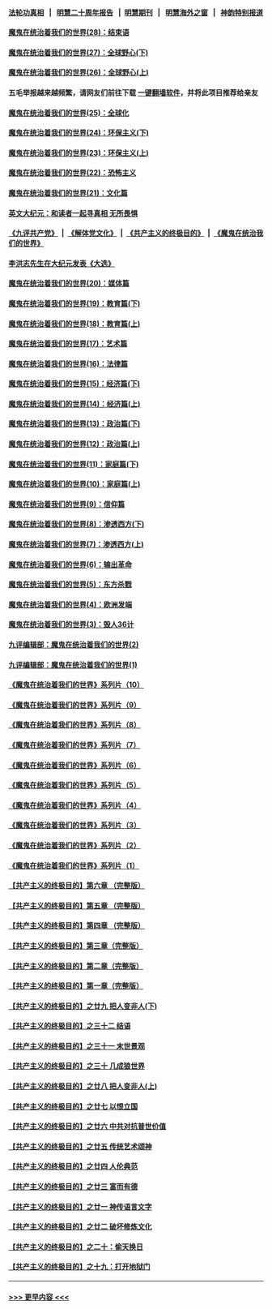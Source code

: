 #### [法轮功真相](https://github.com/gfw-breaker/truth/blob/master/README.md?t=0) &nbsp;&nbsp;|&nbsp;&nbsp; [明慧二十周年报告](https://github.com/gfw-breaker/mh-reports/blob/master/README.md?t=0) &nbsp;&nbsp;|&nbsp;&nbsp;[明慧期刊](https://github.com/gfw-breaker/mh-qikan) &nbsp;&nbsp;|&nbsp;&nbsp; [明慧海外之窗](https://github.com/gfw-breaker/mh-news/blob/master/README.md?t=0) &nbsp;&nbsp;|&nbsp;&nbsp; [神韵特别报道](https://github.com/gfw-breaker/mh-news/blob/master/shenyun.md?t=0)
#### [魔鬼在统治着我们的世界(28)：结束语](../pages/nsc422/n10936246.md?t=07190051) 
#### [魔鬼在统治着我们的世界(27)：全球野心(下)](../pages/nsc422/n10928319.md?t=07190051) 
#### [魔鬼在统治着我们的世界(26)：全球野心(上)](../pages/nsc422/n10900318.md?t=07190051) 
#### 五毛举报越来越频繁，请网友们前往下载 [一键翻墙软件](https://github.com/gfw-breaker/ssr-accounts)，并将此项目推荐给亲友
#### [魔鬼在统治着我们的世界(25)：全球化](../pages/nsc422/n10788205.md?t=07190051) 
#### [魔鬼在统治着我们的世界(24)：环保主义(下)](../pages/nsc422/n10695307.md?t=07190051) 
#### [魔鬼在统治着我们的世界(23)：环保主义(上)](../pages/nsc422/n10688613.md?t=07190051) 
#### [魔鬼在统治着我们的世界(22)：恐怖主义](../pages/nsc422/n10614727.md?t=07190051) 
#### [魔鬼在统治着我们的世界(21)：文化篇](../pages/nsc422/n10597706.md?t=07190051) 
#### [英文大纪元：和读者一起寻真相 无所畏惧](../pages/nsc422/n12542027.md?t=07190051) 
#### [《九评共产党》](https://github.com/begood0513/9ping.md/blob/master/README.md) &nbsp;|&nbsp; [《解体党文化》](../../../../jtdwh.md/blob/master/README.md)  &nbsp;|&nbsp; [《共产主义的终极目的》](../../../../gczydzjmd.md/blob/master/README.md) &nbsp;|&nbsp; [《魔鬼在统治我们的世界》](../../../../mgztzwmdsj.md/blob/master/README.md) 
#### [李洪志先生在大纪元发表《大选》](../pages/nsc422/n12534746.md?t=07190051) 
#### [魔鬼在统治着我们的世界(20)：媒体篇](../pages/nsc422/n10586579.md?t=07190051) 
#### [魔鬼在统治着我们的世界(19)：教育篇(下)](../pages/nsc422/n10564808.md?t=07190051) 
#### [魔鬼在统治着我们的世界(18)：教育篇(上)](../pages/nsc422/n10526970.md?t=07190051) 
#### [魔鬼在统治着我们的世界(17)：艺术篇](../pages/nsc422/n10499093.md?t=07190051) 
#### [魔鬼在统治着我们的世界(16)：法律篇](../pages/nsc422/n10485969.md?t=07190051) 
#### [魔鬼在统治着我们的世界(15)：经济篇(下)](../pages/nsc422/n10469975.md?t=07190051) 
#### [魔鬼在统治着我们的世界(14)：经济篇(上)](../pages/nsc422/n10457370.md?t=07190051) 
#### [魔鬼在统治着我们的世界(13)：政治篇(下)](../pages/nsc422/n10448270.md?t=07190051) 
#### [魔鬼在统治着我们的世界(12)：政治篇(上)](../pages/nsc422/n10444576.md?t=07190051) 
#### [魔鬼在统治着我们的世界(11)：家庭篇(下)](../pages/nsc422/n10440961.md?t=07190051) 
#### [魔鬼在统治着我们的世界(10)：家庭篇(上)](../pages/nsc422/n10435448.md?t=07190051) 
#### [魔鬼在统治着我们的世界(9)：信仰篇](../pages/nsc422/n10432159.md?t=07190051) 
#### [魔鬼在统治着我们的世界(8)：渗透西方(下)](../pages/nsc422/n10429603.md?t=07190051) 
#### [魔鬼在统治着我们的世界(7)：渗透西方(上)](../pages/nsc422/n10426013.md?t=07190051) 
#### [魔鬼在统治着我们的世界(6)：输出革命](../pages/nsc422/n10421536.md?t=07190051) 
#### [魔鬼在统治着我们的世界(5)：东方杀戮](../pages/nsc422/n10417707.md?t=07190051) 
#### [魔鬼在统治着我们的世界(4)：欧洲发端](../pages/nsc422/n10414890.md?t=07190051) 
#### [魔鬼在统治着我们的世界(3)：毁人36计](../pages/nsc422/n10411583.md?t=07190051) 
#### [九评编辑部：魔鬼在统治着我们的世界(2)](../pages/nsc422/n10410036.md?t=07190051) 
#### [九评编辑部：魔鬼在统治着我们的世界(1)](../pages/nsc422/n10406825.md?t=07190051) 
#### [《魔鬼在统治着我们的世界》系列片（10）](../pages/nsc422/n12292670.md?t=07190051) 
#### [《魔鬼在统治着我们的世界》系列片（9）](../pages/nsc422/n12290859.md?t=07190051) 
#### [《魔鬼在统治着我们的世界》系列片（8）](../pages/nsc422/n12287445.md?t=07190051) 
#### [《魔鬼在统治着我们的世界》系列片（7）](../pages/nsc422/n12283425.md?t=07190051) 
#### [《魔鬼在统治着我们的世界》系列片（6）](../pages/nsc422/n12282314.md?t=07190051) 
#### [《魔鬼在统治着我们的世界》系列片（5）](../pages/nsc422/n12281419.md?t=07190051) 
#### [《魔鬼在统治着我们的世界》系列片（4）](../pages/nsc422/n12274024.md?t=07190051) 
#### [《魔鬼在统治着我们的世界》系列片（3）](../pages/nsc422/n12271322.md?t=07190051) 
#### [《魔鬼在统治着我们的世界》系列片（2）](../pages/nsc422/n12269049.md?t=07190051) 
#### [《魔鬼在统治着我们的世界》系列片（1）](../pages/nsc422/n12267575.md?t=07190051) 
#### [【共产主义的终极目的】第六章 （完整版）](../pages/nsc422/n11428913.md?t=07190051) 
#### [【共产主义的终极目的】第五章 （完整版）](../pages/nsc422/n11428912.md?t=07190051) 
#### [【共产主义的终极目的】第四章 （完整版）](../pages/nsc422/n11428907.md?t=07190051) 
#### [【共产主义的终极目的】第三章（完整版）](../pages/nsc422/n11428848.md?t=07190051) 
#### [【共产主义的终极目的】第二章（完整版）](../pages/nsc422/n11428831.md?t=07190051) 
#### [【共产主义的终极目的】第一章（完整版）](../pages/nsc422/n11417651.md?t=07190051) 
#### [【共产主义的终极目的】之廿九 把人变非人(下)](../pages/nsc422/n11344140.md?t=07190051) 
#### [【共产主义的终极目的】之三十二 结语](../pages/nsc422/n11360535.md?t=07190051) 
#### [【共产主义的终极目的】之三十一 末世景观](../pages/nsc422/n11351129.md?t=07190051) 
#### [【共产主义的终极目的】之三十 几成狼世界](../pages/nsc422/n11348280.md?t=07190051) 
#### [【共产主义的终极目的】之廿八 把人变非人(上)](../pages/nsc422/n11340492.md?t=07190051) 
#### [【共产主义的终极目的】之廿七 以恨立国](../pages/nsc422/n11336944.md?t=07190051) 
#### [【共产主义的终极目的】之廿六 中共对抗普世价值](../pages/nsc422/n11324785.md?t=07190051) 
#### [【共产主义的终极目的】之廿五 传统艺术颂神](../pages/nsc422/n11296396.md?t=07190051) 
#### [【共产主义的终极目的】之廿四 人伦典范](../pages/nsc422/n11296397.md?t=07190051) 
#### [【共产主义的终极目的】之廿三 富而有德](../pages/nsc422/n11283598.md?t=07190051) 
#### [【共产主义的终极目的】之廿一 神传语言文字](../pages/nsc422/n11263265.md?t=07190051) 
#### [【共产主义的终极目的】之廿二 破坏修炼文化](../pages/nsc422/n11245728.md?t=07190051) 
#### [【共产主义的终极目的】之二十：偷天换日](../pages/nsc422/n11238846.md?t=07190051) 
#### [【共产主义的终极目的】之十九：打开地狱门](../pages/nsc422/n11206376.md?t=07190051) 

----
#### [ >>> 更早内容 <<< ](../indexes/nsc422-earlier.md)
